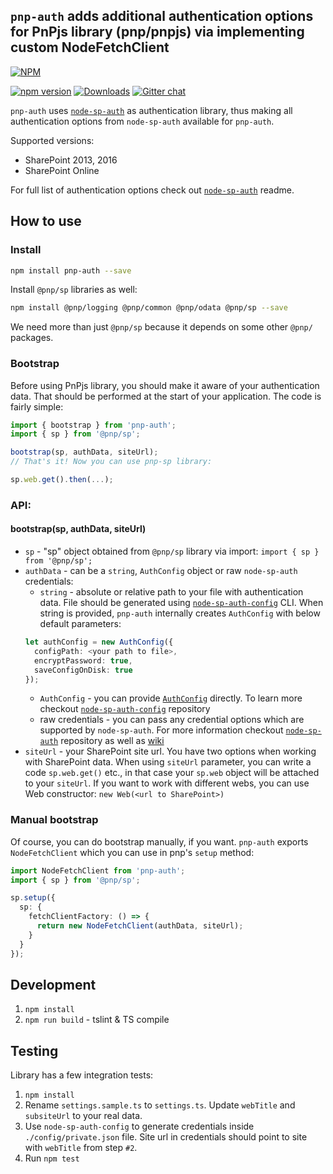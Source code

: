 ## `pnp-auth` adds additional authentication options for PnPjs library (pnp/pnpjs) via implementing custom NodeFetchClient

[![NPM](https://nodei.co/npm/pnp-auth.png?mini=true&downloads=true&downloadRank=true&stars=true)](https://nodei.co/npm/pnp-auth/)

[![npm version](https://badge.fury.io/js/pnp-auth.svg)](https://badge.fury.io/js/pnp-auth)
[![Downloads](https://img.shields.io/npm/dm/pnp-auth.svg)](https://www.npmjs.com/package/pnp-auth)
[![Gitter chat](https://badges.gitter.im/gitterHQ/gitter.png)](https://gitter.im/sharepoint-node/Lobby)

`pnp-auth` uses [`node-sp-auth`](https://github.com/s-KaiNet/node-sp-auth) as authentication library, thus making all authentication options from `node-sp-auth` available for `pnp-auth`.

Supported versions:

- SharePoint 2013, 2016
- SharePoint Online

For full list of authentication options check out [`node-sp-auth`](https://github.com/s-KaiNet/node-sp-auth) readme.

## How to use

### Install

```bash
npm install pnp-auth --save
```

Install `@pnp/sp` libraries as well:

```bash
npm install @pnp/logging @pnp/common @pnp/odata @pnp/sp --save
```

We need more than just `@pnp/sp` because it depends on some other `@pnp/` packages.

### Bootstrap

Before using PnPjs library, you should make it aware of your authentication data. That should be performed at the start of your application. The code is fairly simple:

```TypeScript
import { bootstrap } from 'pnp-auth';
import { sp } from '@pnp/sp';

bootstrap(sp, authData, siteUrl); 
// That's it! Now you can use pnp-sp library:

sp.web.get().then(...);
```

### API:

#### bootstrap(sp, authData, siteUrl)

- `sp` - "sp" object obtained from `@pnp/sp` library via import: `import { sp } from '@pnp/sp';`
- `authData` - can be a `string`, `AuthConfig` object or raw `node-sp-auth` credentials:
  - `string` - absolute or relative path to your file with authentication data. File should be generated using [`node-sp-auth-config`](https://github.com/koltyakov/node-sp-auth-config) CLI. When string is provided, `pnp-auth` internally creates `AuthConfig` with below default parameters:
  ```TypeScript
  let authConfig = new AuthConfig({
    configPath: <your path to file>,
    encryptPassword: true,
    saveConfigOnDisk: true
  });
  ```
  - `AuthConfig` - you can provide [`AuthConfig`](https://github.com/koltyakov/node-sp-auth-config#usage-in-typescript) directly. To learn more checkout [`node-sp-auth-config`](https://github.com/koltyakov/node-sp-auth-config) repository
  - raw credentials - you can pass any credential options which are supported by `node-sp-auth`. For more information checkout [`node-sp-auth`](https://github.com/s-KaiNet/node-sp-auth) repository as well as [wiki](https://github.com/s-KaiNet/node-sp-auth/wiki)
- `siteUrl` - your SharePoint site url. You have two options when working with SharePoint data. When using `siteUrl` parameter, you can write a code `sp.web.get()` etc., in that case your `sp.web` object will be attached to your `siteUrl`. If you want to work with different webs, you can use Web constructor: `new Web(<url to SharePoint>)`

### Manual bootstrap
 
Of course, you can do bootstrap manually, if you want. `pnp-auth` exports `NodeFetchClient` which you can use in pnp's `setup` method:

```TypeScript
import NodeFetchClient from 'pnp-auth';
import { sp } from '@pnp/sp';

sp.setup({
  sp: {
    fetchClientFactory: () => {
      return new NodeFetchClient(authData, siteUrl);
    }
  }
});
```

## Development

1. `npm install`
2. `npm run build` - tslint & TS compile

## Testing

Library has a few integration tests:

1. `npm install`
2. Rename `settings.sample.ts` to `settings.ts`. Update `webTitle` and `subsiteUrl` to your real data.
3. Use `node-sp-auth-config` to generate credentials inside `./config/private.json` file. Site url in credentials should point to site with `webTitle` from step `#2`.
4. Run `npm test`
